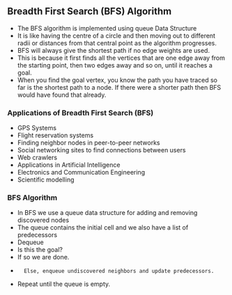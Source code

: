 ## Breadth First Search (BFS) Algorithm

- The BFS algorithm is implemented using queue Data Structure
- It is like having the centre of a circle and then moving out to different radii or distances from that central point as the algorithm progresses.
- BFS will always give the shortest path if no edge weights are used.
- This is because it first finds all the vertices that are one edge away from the starting point, then two edges away and so on, until it reaches a goal.
- When you find the goal vertex, you know the path you have traced so far is the shortest path to a node. If there were a shorter path then BFS would have found that already.


### Applications of Breadth First Search (BFS)
- GPS Systems
- Flight reservation systems
- Finding neighbor nodes in peer-to-peer networks
- Social networking sites to find connections between users
- Web crawlers
- Applications in Artificial Intelligence
- Electronics and Communication Engineering
- Scientific modelling


### BFS Algorithm
- In BFS we use a queue data structure for adding and removing discovered nodes
- The queue contains the initial cell and we also have a list of predecessors
- Dequeue
- Is this the goal?
- If so we are done.
-       Else, enqueue undiscovered neighbors and update predecessors.
- Repeat until the queue is empty.